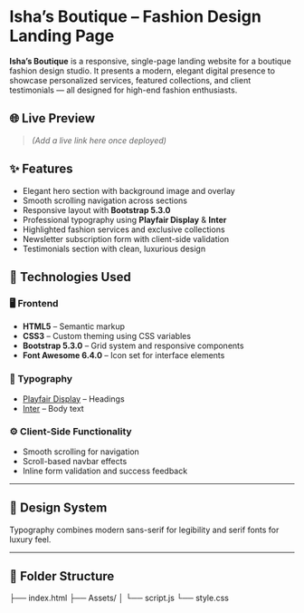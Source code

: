 # Isha’s Boutique – Fashion Design Landing Page

**Isha’s Boutique** is a responsive, single-page landing website for a boutique fashion design studio. It presents a modern, elegant digital presence to showcase personalized services, featured collections, and client testimonials — all designed for high-end fashion enthusiasts.

## 🌐 Live Preview
> *(Add a live link here once deployed)*



## ✨ Features

- Elegant hero section with background image and overlay
- Smooth scrolling navigation across sections
- Responsive layout with **Bootstrap 5.3.0**
- Professional typography using **Playfair Display** & **Inter**
- Highlighted fashion services and exclusive collections
- Newsletter subscription form with client-side validation
- Testimonials section with clean, luxurious design


## 🧱 Technologies Used

### 🖥️ Frontend
- **HTML5** – Semantic markup
- **CSS3** – Custom theming using CSS variables
- **Bootstrap 5.3.0** – Grid system and responsive components
- **Font Awesome 6.4.0** – Icon set for interface elements

### 🧩 Typography
- [Playfair Display](https://fonts.google.com/specimen/Playfair+Display) – Headings
- [Inter](https://fonts.google.com/specimen/Inter) – Body text

### ⚙️ Client-Side Functionality
- Smooth scrolling for navigation
- Scroll-based navbar effects
- Inline form validation and success feedback

---

## 🎨 Design System

Typography combines modern sans-serif for legibility and serif fonts for luxury feel.

---

## 📁 Folder Structure

├── index.html
├── Assets/
│ └── script.js
└── style.css